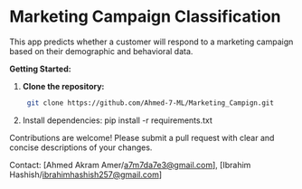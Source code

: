 # Marketing Campaign Classification
This app predicts whether a customer will respond to a marketing campaign based on their demographic and behavioral data.

**Getting Started:**
1. **Clone the repository:**
   ```bash
    git clone https://github.com/Ahmed-7-ML/Marketing_Campign.git

2. Install dependencies:
   pip install -r requirements.txt

Contributions are welcome! Please submit a pull request with clear and concise descriptions of your changes.

Contact: [Ahmed Akram Amer/a7m7da7e3@gmail.com], [Ibrahim Hashish/ibrahimhashish257@gmail.com]
